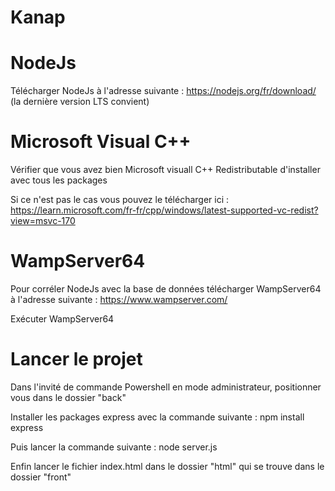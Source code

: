 # Kanap

# NodeJs

Télécharger NodeJs à l'adresse suivante : https://nodejs.org/fr/download/ (la dernière version LTS convient)

# Microsoft Visual C++

Vérifier que vous avez bien Microsoft visuall C++ Redistributable d'installer avec tous les packages

Si ce n'est pas le cas vous pouvez le télécharger ici : https://learn.microsoft.com/fr-fr/cpp/windows/latest-supported-vc-redist?view=msvc-170

# WampServer64

Pour corréler NodeJs avec la base de données télécharger WampServer64 à l'adresse suivante : https://www.wampserver.com/

Exécuter WampServer64

# Lancer le projet 

Dans l'invité de commande Powershell en mode administrateur, positionner vous dans le dossier "back"

Installer les packages express avec la commande suivante : npm install express 

Puis lancer la commande suivante : node server.js

Enfin lancer le fichier index.html dans le dossier "html" qui se trouve dans le dossier "front" 
